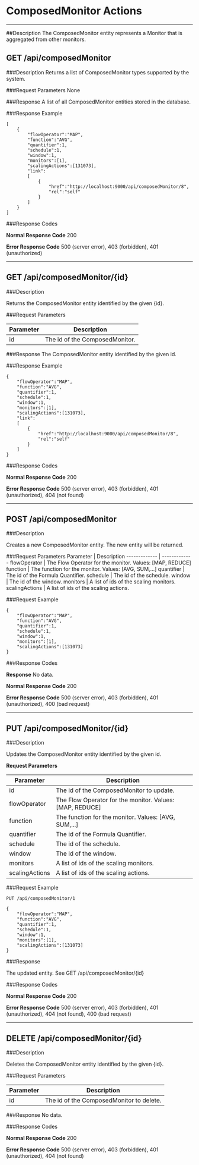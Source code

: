 ﻿# ComposedMonitor Actions
***

##Description
The ComposedMonitor entity represents a Monitor that is aggregated from other monitors.

## GET /api/composedMonitor

###Description
Returns a list of ComposedMonitor types supported by the system.

###Request Parameters
None

###Response
A list of all ComposedMonitor entities stored in the database.

###Response Example
```
[
    {
        "flowOperator":"MAP",
        "function":"AVG",
        "quantifier":1,
        "schedule":1,
        "window":1,
        "monitors":[1],
        "scalingActions":[131073],
        "link":
        [
            {
                "href":"http://localhost:9000/api/composedMonitor/8",
                "rel":"self"
            }
        ]
    }
]

```

###Response Codes

**Normal Response Code** 200

**Error Response Code** 500 (server error), 403 (forbidden), 401 (unauthorized)

***

## GET /api/composedMonitor/{id}

###Description

Returns the ComposedMonitor entity identified by the given {id}.

###Request Parameters

Parameter     | Description
------------- | -------------
id            | The id of the ComposedMonitor.

###Response 
The ComposedMonitor entity identified by the given id.

###Response Example
```
{
    "flowOperator":"MAP",
    "function":"AVG",
    "quantifier":1,
    "schedule":1,
    "window":1,
    "monitors":[1],
    "scalingActions":[131073],
    "link":
    [
        {
            "href":"http://localhost:9000/api/composedMonitor/8",
            "rel":"self"
        }
    ]
}
```

###Response Codes

**Normal Response Code** 200

**Error Response Code** 500 (server error), 403 (forbidden), 401 (unauthorized), 404 (not found)

***

## POST /api/composedMonitor

###Description

Creates a new ComposedMonitor entity. The new entity will be returned.

###Request Parameters
Parameter     | Description
------------- | -------------
flowOperator | The Flow Operator for the monitor. Values: [MAP, REDUCE]
function    | The function for the monitor. Values: [AVG, SUM,...]
quantifier | The id of the Formula Quantifier.
schedule | The id of the schedule.
window | The id of the window.
monitors | A list of ids of the scaling monitors.
scalingActions | A list of ids of the scaling actions.


###Request Example
```
{
    "flowOperator":"MAP",
    "function":"AVG",
    "quantifier":1,
    "schedule":1,
    "window":1,
    "monitors":[1],
    "scalingActions":[131073]
}
```

###Response Codes

**Response** No data.

**Normal Response Code** 200

**Error Response Code** 500 (server error), 403 (forbidden), 401 (unauthorized), 400 (bad request)

***

## PUT /api/composedMonitor/{id}

###Description

Updates the ComposedMonitor entity identified by the given id.

**Request Parameters** 

Parameter     | Description
------------- | -------------
id            | The id of the ComposedMonitor to update.
flowOperator | The Flow Operator for the monitor. Values: [MAP, REDUCE]
function    | The function for the monitor. Values: [AVG, SUM,...]
quantifier | The id of the Formula Quantifier.
schedule | The id of the schedule.
window | The id of the window.
monitors | A list of ids of the scaling monitors.
scalingActions | A list of ids of the scaling actions.


###Request Example
```
PUT /api/composedMonitor/1
```
```
{
    "flowOperator":"MAP",
    "function":"AVG",
    "quantifier":1,
    "schedule":1,
    "window":1,
    "monitors":[1],
    "scalingActions":[131073]
}
```

###Response

The updated entity. See GET /api/composedMonitor/{id}

###Response Codes

**Normal Response Code** 200

**Error Response Code** 500 (server error), 403 (forbidden), 401 (unauthorized), 404 (not found), 400 (bad request)

***

## DELETE /api/composedMonitor/{id}

###Description

Deletes the ComposedMonitor entity identified by the given {id}.

###Request Parameters

Parameter     | Description
------------- | -------------
id            | The id of the ComposedMonitor to delete.

###Response
No data.

###Response Codes

**Normal Response Code** 200

**Error Response Code** 500 (server error), 403 (forbidden), 401 (unauthorized), 404 (not found)
